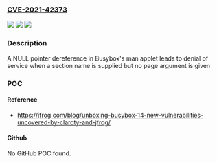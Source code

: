### [CVE-2021-42373](https://cve.mitre.org/cgi-bin/cvename.cgi?name=CVE-2021-42373)
![](https://img.shields.io/static/v1?label=Product&message=busybox&color=blue)
![](https://img.shields.io/static/v1?label=Version&message=%3C%201.34.0%20&color=brighgreen)
![](https://img.shields.io/static/v1?label=Vulnerability&message=CWE-476&color=brighgreen)

### Description

A NULL pointer dereference in Busybox's man applet leads to denial of service when a section name is supplied but no page argument is given

### POC

#### Reference
- https://jfrog.com/blog/unboxing-busybox-14-new-vulnerabilities-uncovered-by-claroty-and-jfrog/

#### Github
No GitHub POC found.

